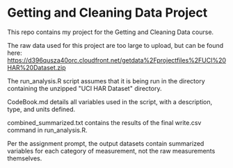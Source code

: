 # Getting and Cleaning Data Project

This repo contains my project for the Getting and Cleaning Data course.  

The raw data used for this project are too large to upload, but can be found here: https://d396qusza40orc.cloudfront.net/getdata%2Fprojectfiles%2FUCI%20HAR%20Dataset.zip

The run_analysis.R script assumes that it is being run in the directory containing the unzipped "UCI HAR Dataset" directory.  

CodeBook.md details all variables used in the script, with a description, type, and units defined.

combined_summarized.txt contains the results of the final write.csv command in run_analysis.R.

Per the assignment prompt, the output datasets contain summarized variables for each category of measurement, not the raw measurements themselves.
